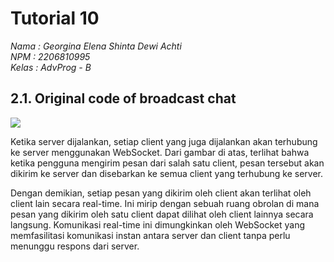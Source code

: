 # Tutorial 10

_Nama    : Georgina Elena Shinta Dewi Achti<br>
NPM     : 2206810995<br>
Kelas   : AdvProg - B_

## 2.1. Original code of broadcast chat

![](https://i.imgur.com/dXRqNYh.png)

Ketika server dijalankan, setiap client yang juga dijalankan akan terhubung ke server menggunakan WebSocket. Dari gambar di atas, terlihat bahwa ketika pengguna mengirim pesan dari salah satu client, pesan tersebut akan dikirim ke server dan disebarkan ke semua client yang terhubung ke server.

Dengan demikian, setiap pesan yang dikirim oleh client akan terlihat oleh client lain secara real-time. Ini mirip dengan sebuah ruang obrolan di mana pesan yang dikirim oleh satu client dapat dilihat oleh client lainnya secara langsung. Komunikasi real-time ini dimungkinkan oleh WebSocket yang memfasilitasi komunikasi instan antara server dan client tanpa perlu menunggu respons dari server.

